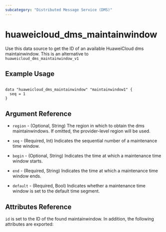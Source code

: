 ```yaml
---
subcategory: "Distributed Message Service (DMS)"
---
```


# huaweicloud\_dms\_maintainwindow

Use this data source to get the ID of an available HuaweiCloud dms maintainwindow.
This is an alternative to `huaweicloud_dms_maintainwindow_v1`

## Example Usage

```hcl

data "huaweicloud_dms_maintainwindow" "maintainwindow1" {
  seq = 1
}

```

## Argument Reference

* `region` - (Optional, String) The region in which to obtain the dms maintainwindows. If omitted, the provider-level region will be used.

* `seq` - (Required, Int) Indicates the sequential number of a maintenance time window.

* `begin` - (Optional, String) Indicates the time at which a maintenance time window starts.

* `end` - (Required, String) Indicates the time at which a maintenance time window ends.

* `default` - (Required, Bool) Indicates whether a maintenance time window is set to the default time segment.

## Attributes Reference

`id` is set to the ID of the found maintainwindow. In addition, the following attributes
are exported:

